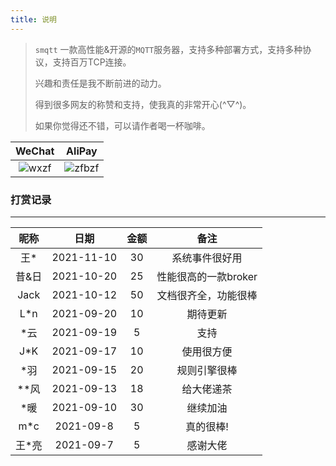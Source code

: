 ```yaml
---
title: 说明
---
```


> `smqtt` 一款高性能&开源的`MQTT`服务器，支持多种部署方式，支持多种协议，支持百万TCP连接。
>
> 兴趣和责任是我不断前进的动力。
>
> 得到很多网友的称赞和支持，使我真的非常开心(^▽^)。
>
> 如果你觉得还不错，可以请作者喝一杯咖啡。

|                            WeChat                            |                            AliPay                            |
| :----------------------------------------------------------: | :----------------------------------------------------------: |
| ![wxzf](https://gitee.com/eeasy/picbed/raw/master/img/202011/wxzf.png) | ![zfbzf](https://gitee.com/eeasy/picbed/raw/master/img/202011/zfbzf.png) |

### 打赏记录

------

| 昵称  |    日期    | 金额 |         备注         |
| :---: | :--------: | :--: | :------------------: |
|  王*  | 2021-11-10 |  30  |    系统事件很好用    |
| 昔&日 | 2021-10-20 |  25  | 性能很高的一款broker |
| Jack  | 2021-10-12 |  50  | 文档很齐全，功能很棒 |
|  L*n  | 2021-09-20 |  10  |       期待更新       |
|  *云  | 2021-09-19 |  5   |         支持         |
|  J*K  | 2021-09-17 |  10  |      使用很方便      |
|  *羽  | 2021-09-15 |  20  |     规则引擎很棒     |
| **风  | 2021-09-13 |  18  |      给大佬递茶      |
|  *暖  | 2021-09-10 |  30  |       继续加油       |
|  m*c  | 2021-09-8  |  5   |      真的很棒!       |
| 王*亮 | 2021-09-7  |  5   |       感谢大佬       |